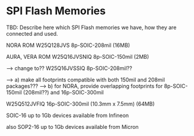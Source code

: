 SPI Flash Memories
====================

TBD: Describe here which SPI Flash memories we have, how they are connected and used.

NORA ROM
W25Q128JVS          8p-SOIC-208mil
(16MB)


AURA, VERA ROM
W25Q16JVSNIQ        8p-SOIC-150mil
(2MB)

--> change to??
W25Q16JVSSIQ        8p-SOIC-208mil??

--> a) make all footprints compatible with both 150mil and 208mil packages???
--> b) for NORA, provide overlapping footprints for 8p-SOIC-150mil (208mil??) and 16p-SOIC-300mil

W25Q512JVFIQ        16p-SOIC-300mil (10.3mm x 7.5mm)
(64MB)

SOIC-16
up to 1Gb devices available from Infineon

also SOP2-16
up to 1Gb devices available from Micron
